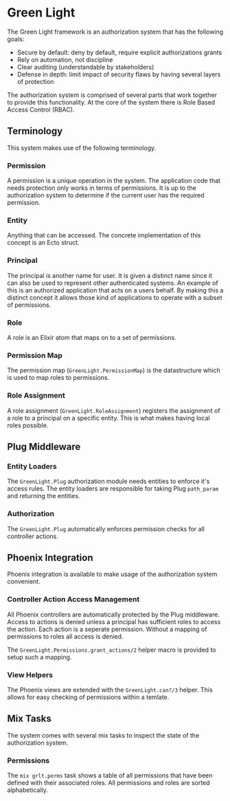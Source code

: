 # Green Light

The Green Light framework is an authorization system that has the following goals:

- Secure by default: deny by default, require explicit authorizations grants
- Rely on automation, not discipline
- Clear auditing (understandable by stakeholders)
- Defense in depth: limit impact of security flaws by having several layers of protection

The authorization system is comprised of several parts that work together to
provide this functionality. At the core of the system there is Role Based Access
Control (RBAC).

## Terminology

This system makes use of the following terminology.

### Permission

A permission is a unique operation in the system. The application code that
needs protection only works in terms of permissions. It is up to the
authorization system to determine if the current user has the required
permission.

### Entity

Anything that can be accessed. The concrete implementation of this concept is an Ecto struct.

### Principal

The principal is another name for user. It is given a distinct name since it can
also be used to represent other authenticated systems. An example of this is an
authorized application that acts on a users behalf. By making this a distinct
concept it allows those kind of applications to operate with a subset of
permissions.

### Role

A role is an Elixir atom that maps on to a set of permissions.

### Permission Map

The permission map (`GreenLight.PermissionMap`) is the datastructure
which is used to map roles to permissions.

### Role Assignment

A role assignment (`GreenLight.RoleAssignment`) registers the assignment
of a role to a principal on a specific entity. This is what makes having local
roles possible.

## Plug Middleware

### Entity Loaders

The `GreenLight.Plug` authorization module needs entities to enforce it's access rules. The entity loaders are responsible for taking Plug `path_param` and returning the entities.

### Authorization

The `GreenLight.Plug` automatically enforces permission checks for all
controller actions.

## Phoenix Integration

Phoenix integration is available to make usage of the authorization system convenient.

### Controller Action Access Management

All Phoenix controllers are automatically protected by the Plug middleware.
Access to actions is denied unless a principal has sufficient roles to access
the action. Each action is a seperate permission. Without a mapping of
permissions to roles all access is denied.

The `GreenLight.Permissions.grant_actions/2` helper macro is provided to setup
such a mapping.

### View Helpers

The Phoenix views are extended with the `GreenLight.can?/3`
helper. This allows for easy checking of permissions within a temlate.

## Mix Tasks

The system comes with several mix tasks to inspect the state of the
authorization system.

### Permissions

The `mix grlt.perms` task shows a table of all permissions that have been
defined with their associated roles. All permissions and roles are sorted
alphabetically.
